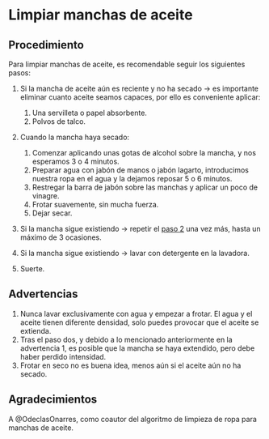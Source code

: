 # Limpiar manchas de aceite

## Procedimiento

Para limpiar manchas de aceite, es recomendable seguir los siguientes pasos:

1. Si la mancha de aceite aún es reciente y no ha secado -> es importante eliminar cuanto aceite seamos capaces, por ello es conveniente aplicar:

   1. Una servilleta o papel absorbente.
   2. Polvos de talco.
   
2. <a name="paso_2"></a> Cuando la mancha haya secado:

   1. Comenzar aplicando unas gotas de alcohol sobre la mancha, y nos esperamos 3 o 4 minutos.
   2. Preparar agua con jabón de manos o jabón lagarto, introducimos nuestra ropa en el agua y la dejamos reposar 5 o 6 minutos.
   3. Restregar la barra de jabón sobre las manchas y aplicar un poco de vinagre.
   4. Frotar suavemente, sin mucha fuerza.
   5. Dejar secar.
   
3. Si la mancha sigue existiendo -> repetir el [paso 2](#paso_2) una vez más, hasta un máximo de 3 ocasiones.

4. Si la mancha sigue existiendo -> lavar con detergente en la lavadora.

5. Suerte.


## Advertencias 

1) Nunca lavar exclusivamente con agua y empezar a frotar. El agua y el aceite tienen diferente densidad, solo puedes provocar 
que el aceite se extienda.
2) Tras el paso dos, y debido a lo mencionado anteriormente en la advertencia 1, es posible que la mancha se haya extendido, pero
debe haber perdido intensidad.
3) Frotar en seco no es buena idea, menos aún si el aceite aún no ha secado.


## Agradecimientos

A @OdeclasOnarres, como coautor del algoritmo de limpieza de ropa para manchas de aceite.
